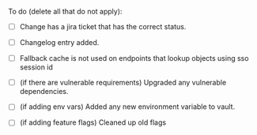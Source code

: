 To do (delete all that do not apply):

 - [ ] Change has a jira ticket that has the correct status.
 - [ ] Changelog entry added.
 - [ ] Fallback cache is not used on endpoints that lookup objects using sso session id
 - [ ] (if there are vulnerable requirements) Upgraded any vulnerable dependencies.
 - [ ] (if adding env vars) Added any new environment variable to vault.
 - [ ] (if adding feature flags) Cleaned up old flags
 
